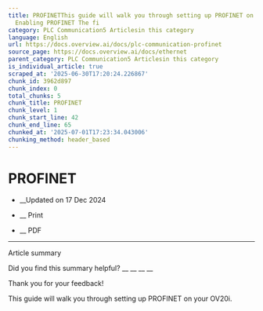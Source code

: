 ```yaml
---
title: PROFINETThis guide will walk you through setting up PROFINET on your OV20i.
  Enabling PROFINET The fi
category: PLC Communication5 Articlesin this category
language: English
url: https://docs.overview.ai/docs/plc-communication-profinet
source_page: https://docs.overview.ai/docs/ethernet
parent_category: PLC Communication5 Articlesin this category
is_individual_article: true
scraped_at: '2025-06-30T17:20:24.226867'
chunk_id: 3962d897
chunk_index: 0
total_chunks: 5
chunk_title: PROFINET
chunk_level: 1
chunk_start_line: 42
chunk_end_line: 65
chunked_at: '2025-07-01T17:23:34.043006'
chunking_method: header_based
---
```


# PROFINET

  *  __Updated on 17 Dec 2024



  *  __ Print

  * __ PDF




* * *

Article summary

Did you find this summary helpful?  __ __ __ __

Thank you for your feedback\!

This guide will walk you through setting up PROFINET on your OV20i.
